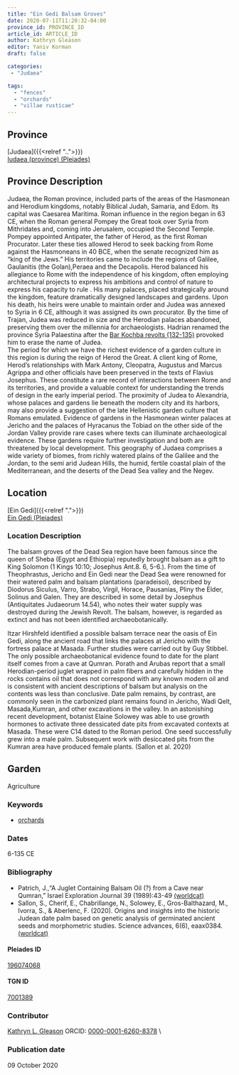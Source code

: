 ```yaml
---
title: "Ein Gedi Balsam Groves"
date: 2020-07-11T11:20:32-04:00
province_id: PROVINCE_ID
article_id: ARTICLE_ID
author: Kathryn Gleason
editor: Yaniv Korman
draft: false

categories:
 - "Judaea"

tags:
  - "fences"
  - "orchards"
  - "villae rusticae"
---
```


## Province

[Judaea]({{<relref "..">}}) \
[Iudaea (province) (Pleiades)](https://pleiades.stoa.org/places/981527)

## Province Description
Judaea, the Roman province, included parts of the areas of the Hasmonean and Herodium kingdoms, notably Biblical Judah, Samaria, and Edom. Its capital was Caesarea Maritima. Roman influence in the region began in 63 CE, when the Roman general Pompey the Great took over Syria from Mithridates and, coming into Jerusalem, occupied the Second Temple.  Pompey appointed Antipater, the father of Herod, as the first Roman Procurator. Later these ties allowed Herod to seek backing from Rome against the Hasmoneans in 40 BCE, when the senate recognized him as “king of the Jews.”  His territories came to include the regions of Galilee, Gaulanitis (the Golan),Peraea and the Decapolis.   Herod balanced his allegiance to Rome with the independence of his kingdom, often employing architectural projects to express his ambitions and control of nature to express his capacity to rule . His many palaces, placed strategically around the kingdom, feature dramatically designed landscapes and gardens.  Upon his death, his heirs were unable to maintain order and Judea was annexed to Syria in 6 CE, although it was assigned its own procurator.   By the time of Trajan, Judea was reduced in size and the Herodian palaces abandoned, preserving them over the millennia for archaeologists.    Hadrian renamed the province Syria Palaestina after the [Bar Kochba revolts (132-135)](https://en.wikipedia.org/wiki/Bar_Kokhba_revolt) provoked him to erase the name of Judea.  
The period for which we have the richest evidence of a garden culture in this region is during the reign of Herod the Great.  A client king of Rome, Herod’s relationships with Mark Antony, Cleopatra, Augustus and Marcus Agrippa and other officials have been preserved in the texts of Flavius Josephus.  These constitute a rare record of interactions between Rome and its territories, and provide a valuable context for understanding the trends of design in the early imperial period.  The proximity of Judea to Alexandria, whose palaces and gardens lie beneath the modern city and its harbors, may also provide a suggestion of the late Hellenistic garden culture that Romans emulated.  Evidence of gardens in the Hasmonean winter palaces at Jericho and the palaces of Hyracanus the Tobiad on the other side of the Jordan Valley provide rare cases where texts can illuminate archaeological evidence.   These gardens require further investigation and both are threatened by local development.
This geography of Judaea comprises a wide variety of biomes, from richly watered plains of the Galilee and the Jordan, to the semi arid Judean Hills, the humid, fertile coastal plain of the Mediterranean, and the deserts of the Dead Sea valley and the Negev.



## Location

[Ein Gedi]({{<relref ".">}}) \
[Ein Gedi (Pleiades)](https://pleiades.stoa.org/places/196074068/?searchterm=%20Ein%20Gedi*)

### Location Description

The balsam groves of the Dead Sea region have been famous since the queen of Sheba (Egypt and Ethiopia) reputedly brought balsam as a gift to King Solomon (1 Kings 10:10; Josephus Ant.8. 6, 5-6.). From the time of Theophrastus,  Jericho and Ein Gedi near the Dead Sea were renowned for their watered palm and balsam plantations (paradeisoi), described by Diodorus Siculus, Varro, Strabo, Virgil, Horace, Pausanias, Pliny the Elder, Solinus and Galen.  They are described in some detail by Josephus (Antiquitates Judaeorum 14.54), who notes their water supply was destroyed during the Jewish Revolt.  The balsam, however, is regarded as extinct and has not been identified archaeobotanically.  

Itzar Hirshfeld identified a possible balsam terrace near the oasis of Ein Gedi, along the ancient road that links the palaces at Jericho with the fortress palace at Masada. Further studies were carried out by Guy Stibbel.   
The only possible archaeobotanical evidence found to date for the plant itself comes from a cave at Qumran. Porath and Arubas report that a small Herodian-period juglet wrapped in palm fibers and carefully hidden in the rocks contains oil that does not correspond with any known modern oil and is consistent with ancient descriptions of balsam but analysis on the contents was less than conclusive.
Date palm remains, by contrast, are commonly seen in the carbonized plant remains found in Jericho, Wadi Qelt, Masada,Kumran, and other excavations in the valley.  In an astonishing recent development, botanist Elaine Solowey was able to use growth hormones to activate three dessicated date pits from excavated contexts at Masada.  These were C14 dated to the Roman period.  One seed successfully grew into a male palm.  Subsequent work with desiccated pits from the Kumran area have produced female plants. (Sallon et al. 2020)


<!-- LEAVE THIS BLANK FOR NOW -->

<!--## Sublocation-->

<!--
[AREA WITHIN LOCATION, LIKE “PALATINE HILL”](GEOREFERENCE LINK)
A sublocation is any area larger than an individual garden, but located within a location. I would always try to include a link to a controlled vocabulary here if possible. This ID may well be different from the Garden ID, e.g., Pompeii versus a Garden in one of the houses which has its own Pleiades ID.
-->

<!--### Sublocation Description-->

<!-- DESCRIPTION -->

## Garden

Agriculture

### Keywords

- [orchards](http://vocab.getty.edu/page/aat/300008890)

<!--### Garden Description


### Maps

<!--
{{< figure src="IMG_URL" alt="ALT_TEXT" title="CAPTION" >}}


### Plans

{{< figure src="../images/Latimer_fig_14_or_10.1a.jpg" alt="Fig. 1: Plan of the residential building (A) with excavated bedding trenches (b) in its garden courtyard (G). Adapted from Branigan 1971, fig. 20." title="Fig. 1: Plan of the residential building (A) with excavated bedding trenches (b) in its garden courtyard (G). Adapted from Branigan 1971, fig. 20.(Rights statement)" >}}

### Images

{{< figure src="../images/Latimer_fig_15_or_10.1b.jpg" alt="Fig. 2: Reconstruction of the house and garden. Courtesy of K. Branigan." title="Fig. 2: Reconstruction of the house and garden. Courtesy of K. Branigan." >}} -->

### Dates

 6-135 CE

### Bibliography

*   Patrich, J.,“A Juglet Containing Balsam Oil (?) from a Cave near Qumran,” Israel Exploration Journal  39 (1989):43-49 [(worldcat)](https://www.worldcat.org/title/juglet-containing-balsam-oil-from-a-cave-near-qumran/oclc/310426513&referer=brief_results)
*   Sallon, S., Cherif, E., Chabrillange, N., Solowey, E., Gros-Balthazard, M., Ivorra, S., & Aberlenc, F. (2020). Origins and insights into the historic Judean date palm based on genetic analysis of germinated ancient seeds and morphometric studies. Science advances, 6(6), eaax0384. [(worldcat)](https://www.worldcat.org/title/origins-and-insights-into-the-historic-judean-date-palm-based-on-genetic-analysis-of-germinated-ancient-seeds-and-morphometric-studies/oclc/8536654525&referer=brief_results)


<!--#### Periodo ID-->

<!-- [PERIODO_ID](https://pleiades.stoa.org/places/PLEIADES_ID) -->

#### Pleiades ID

[196074068](https://pleiades.stoa.org/places/196074068)

#### TGN ID

[7001389](http://www.getty.edu/vow/TGNFullDisplay?find=Ein+Gedi&place=&nation=&page=1&english=Y&subjectid=-1&checked=7001389)

### Contributor

[Kathryn L. Gleason](https://landscape.cals.cornell.edu/people/kathryn-l-gleason/)
ORCID: [0000-0001-6260-8378](https://orcid.org/0000-0001-6260-8378) \

### Publication date

09 October 2020

<!--### Related articles-->

<!-- Links to other related articles. Leave blank for now -->
